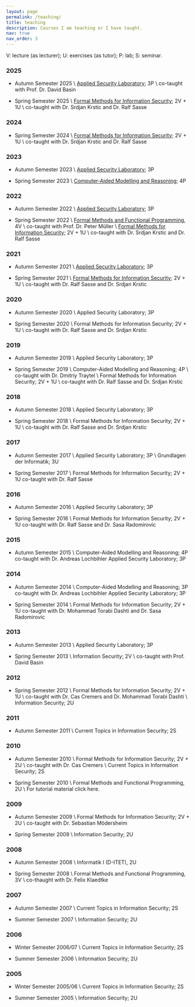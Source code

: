 ```yaml
---
layout: page
permalink: /teaching/
title: teaching
description: Courses I am teaching or I have taught. 
nav: true
nav_order: 3
---
```


V: lecture (as lecturer); U: exercises (as tutor); P: lab; S: seminar.

### 2025

- Autumn Semester 2025 \\
[Applied Security Laboratory](http://www.infsec.ethz.ch/education/as2025/seclab); 3P \\
co-taught with Prof. Dr. David Basin

- Spring Semester 2025 \\
[Formal Methods for Information Security](https://infsec.ethz.ch/education/ss2025/fmsec.html); 2V + 1U \\
co-taught with Dr. Srdjan Krstic and Dr. Ralf Sasse

### 2024

- Spring Semester 2024 \\
[Formal Methods for Information Security](https://infsec.ethz.ch/education/ss2024/fmsec.html); 2V + 1U \\
co-taught with Dr. Srdjan Krstic and Dr. Ralf Sasse

### 2023

- Autumn Semester 2023 \\
[Applied Security Laboratory](http://www.infsec.ethz.ch/education/as2023/seclab); 3P

- Spring Semester 2023 \\
[Computer-Aided Modelling and Reasoning](https://infsec.ethz.ch/education/ss2023/camr.html); 4P

### 2022

- Autumn Semester 2022 \\
[Applied Security Laboratory](http://www.infsec.ethz.ch/education/as2022/seclab); 3P

- Spring Semester 2022 \\
[Formal Methods and Functional Programming](https://infsec.ethz.ch/education/ss2022/fmfp.html), 4V \\
co-taught with Prof. Dr. Peter Müller \\
[Formal Methods for Information Security](https://infsec.ethz.ch/education/ss2022/fmsec.html); 2V + 1U \\
co-taught with Dr. Srdjan Krstic and Dr. Ralf Sasse

### 2021

- Autumn Semester 2021 \\
[Applied Security Laboratory](http://www.infsec.ethz.ch/education/as2021/seclab); 3P

- Spring Semester 2021 \\
[Formal Methods for Information Security](http://www.infsec.ethz.ch/education/ss2021/fmsec); 2V + 1U \\
co-taught with Dr. Ralf Sasse and Dr. Srdjan Krstic

### 2020

- Autumn Semester 2020 \\
Applied Security Laboratory; 3P

- Spring Semester 2020 \\
Formal Methods for Information Security; 2V + 1U \\
co-taught with Dr. Ralf Sasse and Dr. Srdjan Krstic

### 2019

- Autumn Semester 2019 \\
Applied Security Laboratory; 3P

- Spring Semester 2019 \\
Computer-Aided Modelling and Reasoning; 4P \\
co-taught with Dr. Dmitriy Traytel \\
Formal Methods for Information Security; 2V + 1U \\
co-taught with Dr. Ralf Sasse and Dr. Srdjan Krstic

### 2018

- Autumn Semester 2018 \\
Applied Security Laboratory; 3P

- Spring Semester 2018 \\
Formal Methods for Information Security; 2V + 1U \\
co-taught with Dr. Ralf Sasse and Dr. Srdjan Krstic

### 2017

- Autumn Semester 2017 \\
Applied Security Laboratory; 3P \\
Grundlagen der Informatik; 3U

- Spring Semester 2017 \\
Formal Methods for Information Security; 2V + 1U
co-taught with Dr. Ralf Sasse

### 2016

- Autumn Semester 2016 \\
Applied Security Laboratory; 3P

- Spring Semester 2016 \\
Formal Methods for Information Security; 2V + 1U
co-taught with Dr. Ralf Sasse and Dr. Sasa Radomirovic

### 2015

- Autumn Semester 2015 \\
Computer-Aided Modelling and Reasoning; 4P
co-taught with Dr. Andreas Lochbihler
Applied Security Laboratory; 3P

### 2014

- Autumn Semester 2014 \\
Computer-Aided Modelling and Reasoning; 3P
co-taught with Dr. Andreas Lochbihler
Applied Security Laboratory; 3P

- Spring Semester 2014 \\
Formal Methods for Information Security; 2V + 1U
co-taught with Dr. Mohammad Torabi Dashti and Dr. Sasa Radomirovic

### 2013

- Autumn Semester 2013 \\
Applied Security Laboratory; 3P

- Spring Semester 2013 \\
Information Security; 2V \\
co-taught with Prof. David Basin

### 2012

- Spring Semester 2012 \\
Formal Methods for Information Security; 2V + 1U \\
co-taught with Dr. Cas Cremers and Dr. Mohammad Torabi Dashti \\
Information Security; 2U

### 2011

- Autumn Semester 2011 \\
Current Topics in Information Security; 2S

### 2010

- Autumn Semester 2010 \\
Formal Methods for Information Security; 2V + 2U \\
co-taught with Dr. Cas Cremers \\
Current Topics in Information Security; 2S

- Spring Semester 2010 \\
Formal Methods and Functional Programming, 2U \\
For tutorial material click here.

### 2009

- Autumn Semester 2009 \\
Formal Methods for Information Security; 2V + 2U \\
co-taught with Dr. Sebastian Mödersheim

- Spring Semester 2009 \\
Information Security; 2U

### 2008

- Autumn Semester 2008 \\
Informatik I (D-ITET), 2U 

- Spring Semester 2008 \\
Formal Methods and Functional Programming, 3V \\
co-thaught with Dr. Felix Klaedtke

### 2007

- Autumn Semester 2007 \\
Current Topics in Information Security; 2S

- Summer Semester 2007 \\
Information Security; 2U

### 2006

- Winter Semester 2006/07 \\
Current Topics in Information Security; 2S

- Summer Semester 2006 \\
Information Security; 2U

### 2005

- Winter Semester 2005/06 \\
Current Topics in Information Security; 2S

- Summer Semester 2005 \\
Information Security; 2U

